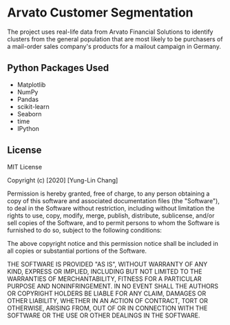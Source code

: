 # Arvato Customer Segmentation
The project uses real-life data from Arvato Financial Solutions to identify clusters from the general population that are most likely to be purchasers of a mail-order sales company's products for a mailout campaign in Germany.

## Python Packages Used
* Matplotlib
* NumPy
* Pandas
* scikit-learn
* Seaborn
* time
* IPython

## License
MIT License

Copyright (c) [2020] [Yung-Lin Chang]

Permission is hereby granted, free of charge, to any person obtaining a copy of this software and associated documentation files (the "Software"), to deal in the Software without restriction, including without limitation the rights to use, copy, modify, merge, publish, distribute, sublicense, and/or sell copies of the Software, and to permit persons to whom the Software is furnished to do so, subject to the following conditions:

The above copyright notice and this permission notice shall be included in all copies or substantial portions of the Software.

THE SOFTWARE IS PROVIDED "AS IS", WITHOUT WARRANTY OF ANY KIND, EXPRESS OR IMPLIED, INCLUDING BUT NOT LIMITED TO THE WARRANTIES OF MERCHANTABILITY, FITNESS FOR A PARTICULAR PURPOSE AND NONINFRINGEMENT. IN NO EVENT SHALL THE AUTHORS OR COPYRIGHT HOLDERS BE LIABLE FOR ANY CLAIM, DAMAGES OR OTHER LIABILITY, WHETHER IN AN ACTION OF CONTRACT, TORT OR OTHERWISE, ARISING FROM, OUT OF OR IN CONNECTION WITH THE SOFTWARE OR THE USE OR OTHER DEALINGS IN THE SOFTWARE.
